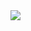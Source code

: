 


<a href="https://github.com/devxb/gitanimals">
  <img src="https://render.gitanimals.org/farms/pjkfckr"/>
</a>